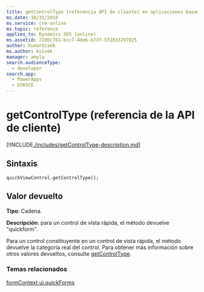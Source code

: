 ```yaml
---
title: getControlType (referencia API de cliente) en aplicaciones basadas en modelos | Microsoft Docs
ms.date: 10/31/2018
ms.service: crm-online
ms.topic: reference
applies_to: Dynamics 365 (online)
ms.assetid: 72d6c761-bcc7-4de6-b73f-5f2833297825
author: KumarVivek
ms.author: kvivek
manager: amyla
search.audienceType:
  - developer
search.app:
  - PowerApps
  - D365CE
---
```

# <a name="getcontroltype-client-api-reference"></a>getControlType (referencia de la API de cliente)



[!INCLUDE[./includes/getControlType-description.md](./includes/getControlType-description.md)]

## <a name="syntax"></a>Sintaxis

`quickViewControl.getControlType();`

## <a name="return-value"></a>Valor devuelto

**Tipo**: Cadena.

**Descripción**: para un control de vista rápida, el método devuelve "quickform". 

Para un control constituyente en un control de vista rápida, el método devuelve la categoría real del control. Para obtener más información sobre otros valores devueltos, consulte [getControlType](../controls/getControlType.md).

### <a name="related-topics"></a>Temas relacionados

[formContext.ui.quickForms](../formContext-ui-quickForms.md)